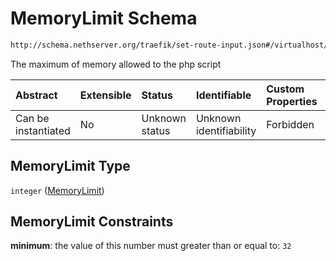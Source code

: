 # MemoryLimit Schema

```txt
http://schema.nethserver.org/traefik/set-route-input.json#/virtualhost/items/items/properties/MemoryLimit
```

The maximum of memory allowed to the php script

| Abstract            | Extensible | Status         | Identifiable            | Custom Properties | Additional Properties | Access Restrictions | Defined In                                                                    |
| :------------------ | :--------- | :------------- | :---------------------- | :---------------- | :-------------------- | :------------------ | :---------------------------------------------------------------------------- |
| Can be instantiated | No         | Unknown status | Unknown identifiability | Forbidden         | Allowed               | none                | [set-route-input.json\*](traefik/set-route-input.json "open original schema") |

## MemoryLimit Type

`integer` ([MemoryLimit](set-route-input-virtualhost-items-items-properties-memorylimit.md))

## MemoryLimit Constraints

**minimum**: the value of this number must greater than or equal to: `32`

